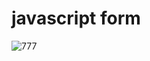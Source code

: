 # javascript form
![777](https://user-images.githubusercontent.com/86569967/212750455-d8fee034-3ec9-41bf-9e02-10c8b7ed25a9.png)
